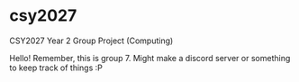 # csy2027
CSY2027 Year 2 Group Project (Computing)

Hello! Remember, this is group 7. Might make a discord server or something to keep track of things :P
